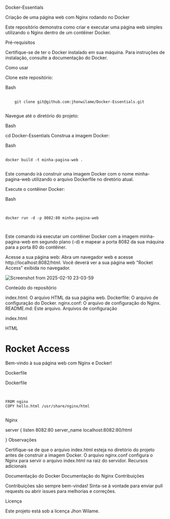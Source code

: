 Docker-Essentials

Criação de uma página web com Nginx rodando no Docker

Este repositório demonstra como criar e executar uma página web simples utilizando o Nginx dentro de um contêiner Docker.

Pré-requisitos

Certifique-se de ter o Docker instalado em sua máquina. Para instruções de instalação, consulte a documentação do Docker.

Como usar

Clone este repositório:
<!-- end list -->

Bash

<pre>
  <code>
    git clone git@github.com:jhonwilame/Docker-Essentials.git
  </code>
</pre>


Navegue até o diretório do projeto:
<!-- end list -->

Bash

cd Docker-Essentials
Construa a imagem Docker:
<!-- end list -->

Bash
<pre>
  <code>
docker build -t minha-pagina-web .
  </code>
</pre>

Este comando irá construir uma imagem Docker com o nome minha-pagina-web utilizando o arquivo Dockerfile no diretório atual.

Execute o contêiner Docker:
<!-- end list -->

Bash
<pre>
  <code>
    
docker run -d -p 8082:80 minha-pagina-web
    
 </code>
</pre>

Este comando irá executar um contêiner Docker com a imagem minha-pagina-web em segundo plano (-d) e mapear a porta 8082 da sua máquina para a porta 80 do contêiner.


Acesse a sua página web:
Abra um navegador web e acesse http://localhost:8082/html. Você deverá ver a sua página web "Rocket Access" exibida no navegador.


![Screenshot from 2025-02-10 23-03-59](https://github.com/user-attachments/assets/986a828d-edad-4c9b-ba8d-14292afedc58)


Conteúdo do repositório

index.html: O arquivo HTML da sua página web.
Dockerfile: O arquivo de configuração do Docker.
nginx.conf: O arquivo de configuração do Nginx.
README.md: Este arquivo.
Arquivos de configuração

index.html

HTML

<!DOCTYPE html>
<html>
<head>
    <title>Rocket Access</title>
</head>
<body>
    <h1>Rocket Access</h1>
    <p>Bem-vindo à sua página web com Nginx e Docker!</p>
</body>
</html>
Dockerfile

Dockerfile

<pre>
  <code> 
    
FROM nginx
COPY hello.html /usr/share/nginx/html
 </code>
</pre>



Nginx

server {
    listen 8082:80
    server_name localhost:8082:80/html
  
}
Observações

Certifique-se de que o arquivo index.html esteja no diretório do projeto antes de construir a imagem Docker.
O arquivo nginx.conf configura o Nginx para servir o arquivo index.html na raiz do servidor.
Recursos adicionais

Documentação do Docker
Documentação do Nginx
Contribuições

Contribuições são sempre bem-vindas! Sinta-se à vontade para enviar pull requests ou abrir issues para melhorias e correções.

Licença

Este projeto está sob a licença Jhon Wilame.

